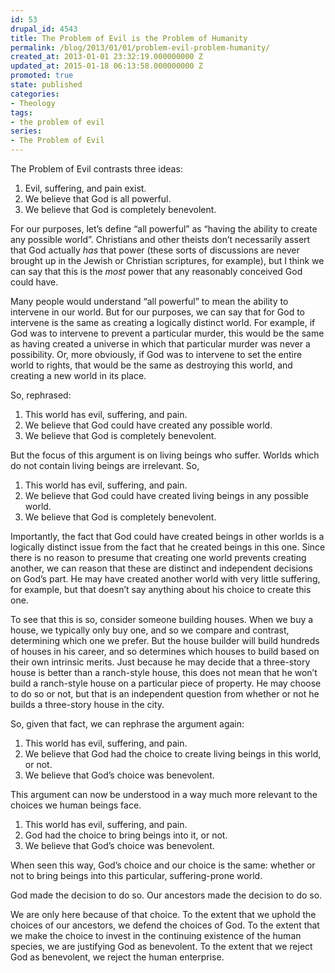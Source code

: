 ```yaml
---
id: 53
drupal_id: 4543
title: The Problem of Evil is the Problem of Humanity
permalink: /blog/2013/01/01/problem-evil-problem-humanity/
created_at: 2013-01-01 23:32:19.000000000 Z
updated_at: 2015-01-18 06:13:58.000000000 Z
promoted: true
state: published
categories:
- Theology
tags:
- the problem of evil
series:
- The Problem of Evil
---
```

The Problem of Evil contrasts three ideas:

1. Evil, suffering, and pain exist.
2. We believe that God is all powerful.
3. We believe that God is completely benevolent.

For our purposes, let’s define “all powerful” as “having the ability to create any possible world”. Christians and other theists don’t necessarily assert that God actually *has* that power (these sorts of discussions are never brought up in the Jewish or Christian scriptures, for example), but I think we can say that this is the *most* power that any reasonably conceived God could have. 

Many people would understand “all powerful” to mean the ability to intervene in our world. But for our purposes, we can say that for God to intervene is the same as creating a logically distinct world. For example, if God was to intervene to prevent a particular murder, this would be the same as having created a universe in which that particular murder was never a possibility. Or, more obviously, if God was to intervene to set the entire world to rights, that would be the same as destroying this world, and creating a new world in its place.

So, rephrased:

1. This world has evil, suffering, and pain.
2. We believe that God could have created any possible world.
3. We believe that God is completely benevolent.

But the focus of this argument is on living beings who suffer. Worlds which do not contain living beings are irrelevant. So,

1. This world has evil, suffering, and pain.
2. We believe that God could have created living beings in any possible world.
3. We believe that God is completely benevolent.

Importantly, the fact that God could have created beings in other worlds is a logically distinct issue from the fact that he created beings in this one. Since there is no reason to presume that creating one world prevents creating another, we can reason that these are distinct and independent decisions on God’s part. He may have created another world with very little suffering, for example, but that doesn’t say anything about his choice to create this one.

To see that this is so, consider someone building houses. When we buy a house, we typically only buy one, and so we compare and contrast, determining which one we prefer. But the house builder will build hundreds of houses in his career, and so determines which houses to build based on their own intrinsic merits. Just because he may decide that a three-story house is better than a ranch-style house, this does not mean that he won’t build a ranch-style house on a particular piece of property. He may choose to do so or not, but that is an independent question from whether or not he builds a three-story house in the city.

So, given that fact, we can rephrase the argument again:

1. This world has evil, suffering, and pain.
2. We believe that God had the choice to create living beings in this world, or not.
3. We believe that God’s choice was benevolent.

This argument can now be understood in a way much more relevant to the choices we human beings face.

1. This world has evil, suffering, and pain.
2. God had the choice to bring beings into it, or not.
3. We believe that God’s choice was benevolent.

When seen this way, God’s choice and our choice is the same: whether or not to bring beings into this particular, suffering-prone world. 

God made the decision to do so.
Our ancestors made the decision to do so.

We are only here because of that choice. To the extent that we uphold the choices of our ancestors, we defend the choices of God. To the extent that we make the choice to invest in the continuing existence of the human species, we are justifying God as benevolent. To the extent that we reject God as benevolent, we reject the human enterprise.
